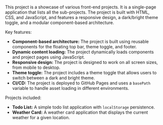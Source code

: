 This project is a showcase of various front-end projects. It is a single-page application that lists all the sub-projects. The project is built with HTML, CSS, and JavaScript, and features a responsive design, a dark/bright theme toggle, and a modular component-based architecture.

Key features:
- **Component-based architecture:** The project is built using reusable components for the floating top bar, theme toggle, and footer.
- **Dynamic content loading:** The project dynamically loads components and project pages using JavaScript.
- **Responsive design:** The project is designed to work on all screen sizes, from mobile to desktop.
- **Theme toggle:** The project includes a theme toggle that allows users to switch between a dark and bright theme.
- **CI/CD:** The project is deployed to GitHub Pages and uses a `basePath` variable to handle asset loading in different environments.

Projects included:
- **Todo List:** A simple todo list application with `localStorage` persistence.
- **Weather Card:** A weather card application that displays the current weather for a given location.
